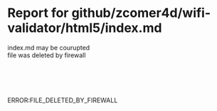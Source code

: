 # Report for github/zcomer4d/wifi-validator/html5/index.md
index.md may be courupted
</br >
file was deleted by firewall
</br >
</br >
</br >
</br >
</br >
</br >
ERROR:FILE_DELETED_BY_FIREWALL
